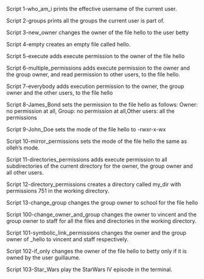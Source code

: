 Script 1-who_am_i prints the effective username of the current user.

Script 2-groups  prints all the groups the current user is part of.

Script 3-new_owner changes the owner of the file hello to the user betty

Script 4-empty creates an empty file called hello.

Script 5-execute adds execute permission to the owner of the file hello

Script 6-multiple_permissions  adds execute permission to the owner and the group owner, and read permission to other users, to the file hello.

Script 7-everybody adds execution permission to the owner, the group owner and the other users, to the file hello

Script 8-James_Bond sets the permission to the file hello as follows: Owner: no permission at all, Group: no permission at all,Other users: all the permissions

Script 9-John_Doe sets the mode of the file hello to -rwxr-x-wx

Script 10-mirror_permissions sets the mode of the file hello the same as olleh’s mode.

Script 11-directories_permissions adds execute permission to all subdirectories of the current directory for the owner, the group owner and all other users.

Script 12-directory_permissions  creates a directory called my_dir with permissions 751 in the working directory.

Script 13-change_group changes the group owner to school for the file hello

Script 100-change_owner_and_group changes the owner to vincent and the group owner to staff for all the files and directories in the working directory.

Script 101-symbolic_link_permissions changes the owner and the group owner of _hello to vincent and staff respectively.

Script 102-if_only changes the owner of the file hello to betty only if it is owned by the user guillaume.

Script 103-Star_Wars play the StarWars IV episode in the terminal.



